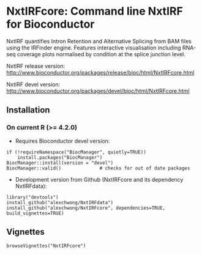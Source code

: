 # NxtIRFcore: Command line NxtIRF for Bioconductor

NxtIRF quantifies Intron Retention and Alternative Splicing from BAM files using the IRFinder engine. Features interactive visualisation including RNA-seq coverage plots normalised by condition at the splice junction level.

NxtIRF release version: http://www.bioconductor.org/packages/release/bioc/html/NxtIRFcore.html

NxtIRF devel version: http://www.bioconductor.org/packages/devel/bioc/html/NxtIRFcore.html

## Installation

### On current R (>= 4.2.0)

* Requires Bioconductor devel version:

```
if (!requireNamespace("BiocManager", quietly=TRUE))
    install.packages("BiocManager")
BiocManager::install(version = "devel")
BiocManager::valid()              # checks for out of date packages
```

* Development version from Github (NxtIRFcore and its dependency NxtIRFdata):
```
library("devtools")
install_github("alexchwong/NxtIRFdata")
install_github("alexchwong/NxtIRFcore", dependencies=TRUE, build_vignettes=TRUE)
```

## Vignettes

```
browseVignettes("NxtIRFcore")
```
